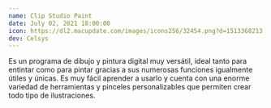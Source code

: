 ```yaml
---
name: Clip Studio Paint
date: July 02, 2021 18:00:00
icon: https://dl2.macupdate.com/images/icons256/32454.png?d=1513368213
dev: Celsys
---
```


Es un programa de dibujo y pintura digital muy versátil, ideal tanto para entintar como para pintar gracias a sus numerosas funciones igualmente útiles y únicas. Es muy fácil aprender a usarlo y cuenta con una enorme variedad de herramientas y pinceles personalizables que permiten crear todo tipo de ilustraciones.
